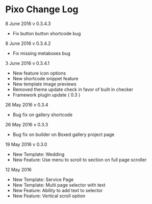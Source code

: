 # Pixo Change Log


8 June 2016 v 0.3.4.3
- Fix button button shortcode bug

8 June 2016 v 0.3.4.2
- Fix missing metaboxes bug

3 June 2016 v 0.3.4.1
- New feature icon options
- New shortcode snippet feature
- New template image previews
- Removed theme update check in favor of built in checker
- Framework plugin update ( 0.3 )

26 May 2016 v 0.3.4
- Bug fix on gallery shortcode

26 May 2016 v 0.3.3
- Bug fix on builder on Boxed gallery project page

19 May 2016 v 0.3.0
- New Template: Wedding
- New Feature: Use menu to scroll to section on full page scroller

12 May 2016
- New Template: Service Page
- New Template: Multi page selector with text
- New Feature: Ability to add text to selector
- New Feature: Vertical scroll option